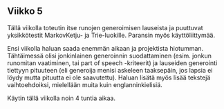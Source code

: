 ## Viikko 5

Tällä viikolla toteutin itse runojen generoimisen lauseista ja puuttuvat yksikkötestit MarkovKetju- ja Trie-luokille. Paransin myös käyttöliittymää.

Ensi viikolla haluan saada enemmän aikaan ja projektista hiotumman. Tähtäimessä olisi jonkinlainen generoinnin suodattaminen (esim. jonkun runomitan vaatiminen, tai part of speech -kriteerit) ja lauseiden generointi tiettyyn pituuteen (eli generoija menisi askeleen taaksepäin, jos lapsia ei löydy mutta pituutta ei ole saavutettu). Haluan lisätä myös lisää tekstejä vaihtoehdoiksi, mielellään muita kuin englanninkielisiä.

Käytin tällä viikolla noin 4 tuntia aikaa.